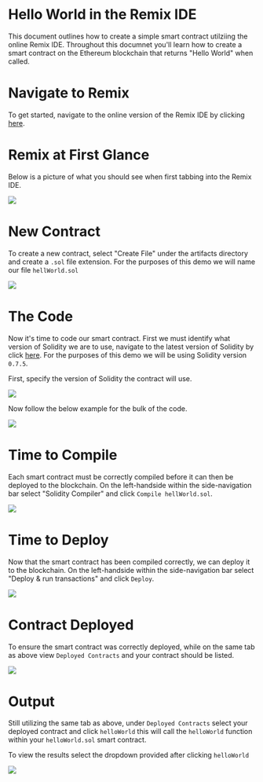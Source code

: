 # Hello World in the Remix IDE

This document outlines how to create a simple smart contract utilziing the online Remix IDE. Throughout this documnet you'll learn how to create a smart contract on the Ethereum blockchain that returns "Hello World" when called.

# Navigate to Remix

To get started, navigate to the online version of the Remix IDE by clicking [here](https://remix.ethereum.org/).

# Remix at First Glance

Below is a picture of what you should see when first tabbing into the Remix IDE.

![](https://i.imgur.com/FJfTYq5.png)

# New Contract

To create a new contract, select "Create File" under the artifacts directory and create a `.sol` file extension. For the purposes of this demo we will name our file `hellWorld.sol`

![](https://i.imgur.com/Qz63Ywi.png)

# The Code

Now it's time to code our smart contract. First we must identify what version of Solidity we are to use, navigate to the latest version of Solidity by click [here](https://github.com/ethereum/solidity/releases). For the purposes of this demo we will be using Solidity version `0.7.5`.

First, specify the version of Solidity the contract will use.

![](https://i.imgur.com/D4oQ1Kb.png)

Now follow the below example for the bulk of the code.

![](https://i.imgur.com/QFcHYuz.png)

# Time to Compile

Each smart contract must be correctly compiled before it can then be deployed to the blockchain. On the left-handside within the side-navigation bar select "Solidity Compiler" and click `Compile hellWorld.sol`.

![](https://i.imgur.com/483xoIp.png)

# Time to Deploy

Now that the smart contract has been compiled correctly, we can deploy it to the blockchain. On the left-handside within the side-navigation bar select "Deploy & run transactions" and click `Deploy`.

![](https://i.imgur.com/EEf8pmg.png)

# Contract Deployed

To ensure the smart contract was correctly deployed, while on the same tab as above view `Deployed Contracts` and your contract should be listed.

![](https://i.imgur.com/AqA97Ko.png)

# Output

Still utilizing the same tab as above, under `Deployed Contracts` select your deployed contract and click `helloWorld` this will call the `helloWorld` function within your `helloWorld.sol` smart contract.

To view the results select the dropdown provided after clicking `helloWorld`

![](https://i.imgur.com/0rQpmqY.png)

